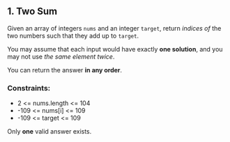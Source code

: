 ## 1. Two Sum

Given an array of integers `nums` and an integer `target`, return *indices of* the two numbers such that they add up to `target`.

You may assume that each input would have exactly **one solution**, and you may not use *the same element twice*.

You can return the answer **in any order**.

### Constraints:

- 2 <= nums.length <= 104
- -109 <= nums[i] <= 109
- -109 <= target <= 109

Only **one** valid answer exists.
